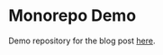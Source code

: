 # Monorepo Demo

Demo repository for the blog post [here](https://javiermartinez.dev/configuring-a-monorepo-with-yarn-workspaces-using-shared-components-github-actions-and-vercel-deployment).
